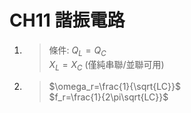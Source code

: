 # CH11 諧振電路

1. > 條件: $Q_L=Q_C$</br>
   > $X_L=X_C$ (僅純串聯/並聯可用)

2. > $\omega_r=\frac{1}{\sqrt{LC}}$</br>
   > $f_r=\frac{1}{2\pi\sqrt{LC}}$

